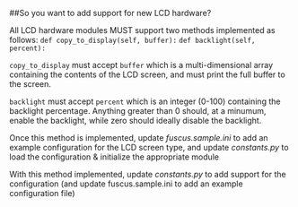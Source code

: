 ##So you want to add support for new LCD hardware?

All LCD hardware modules MUST support two methods implemented as follows:
    `def copy_to_display(self, buffer):`
    `def backlight(self, percent):`

`copy_to_display` must accept `buffer` which is a multi-dimensional array containing the contents of the LCD screen, and must print the full buffer to the screen.

`backlight` must accept `percent` which is an integer (0-100) containing the backlight percentage. Anything greater than 0 should, at a minumum, enable the backlight, while zero should ideally disable the backlight.

Once this method is implemented, update *fuscus.sample.ini* to add an example configuration for the LCD screen type, and update *constants.py* to load the configuration & initialize the appropriate module

With this method implemented, update *constants.py* to add support for the configuration
(and update fuscus.sample.ini to add an example configuration file)
